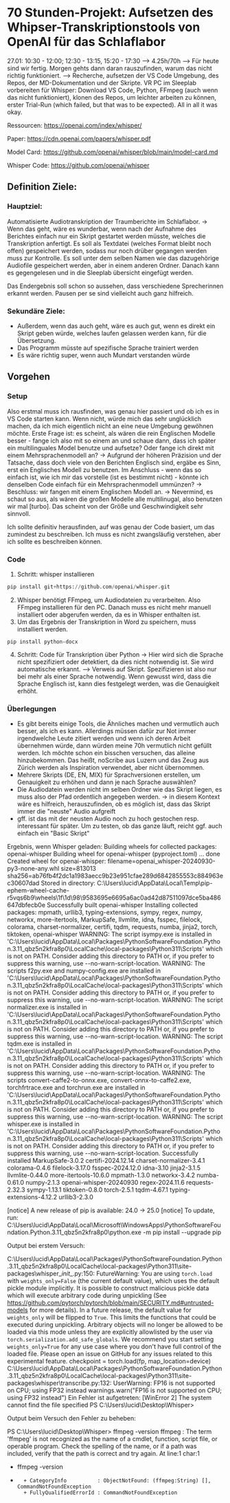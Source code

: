# 70 Stunden-Projekt: Aufsetzen des Whipser-Transkriptionstools von OpenAI für das Schlaflabor

27.01: 10:30 - 12:00; 12:30 - 13:15, 15:20 - 17:30 --> 4.25h/70h
--> Für heute sind wir fertig. Morgen gehts dann daran rauszufinden, warum das nicht richtig funktioniert.
--> Recherche, aufsetzen der VS Code Umgebung, des Repos, der MD-Dokumentation und der Skripte. VR PC im Sleeplab vorbereiten für Whisper: Download VS Code, Python, FFmpeg (auch wenn das nicht funktioniert), klonen des Repos, um leichter arbeiten zu können, erster Trial-Run (which failed, but that was to be expected).
All in all it was okay.

Ressourcen: https://openai.com/index/whisper/

Paper: https://cdn.openai.com/papers/whisper.pdf

Model Card: https://github.com/openai/whisper/blob/main/model-card.md

Whisper Code: https://github.com/openai/whisper

## Definition Ziele:

### Hauptziel:
Automatisierte Audiotranskription der Traumberichte im Schlaflabor.
&rarr; Wenn das geht, wäre es wunderbar, wenn nach der Aufnahme des Berichtes einfach nur ein Skript gestartet werden müsste, welches die Transkription anfertigt.
Es soll als Textdatei (welches Format bleibt noch offen) gespeichert werden, sodass nur noch drüber gegangen werden muss zur Kontrolle.
Es soll unter dem selben Namen wie das dazugehörige Audiofile gespeichert werden, aber in einem anderen Ordner. 
Danach kann es gegengelesen und in die Sleeplab übersicht eingefügt werden.

Das Endergebnis soll schon so aussehen, dass verschiedene Sprecherinnen erkannt werden. Pausen per se sind vielleicht auch ganz hilfreich.

### Sekundäre Ziele:
- Außerdem, wenn das auch geht, wäre es auch gut, wenn es direkt ein Skript geben würde, welches laufen gelassen werden kann, für die Übersetzung.
- Das Programm müsste auf spezifische Sprache trainiert werden
- Es wäre richtig super, wenn auch Mundart verstanden würde

## Vorgehen
### Setup
Also erstmal muss ich rausfinden, was genau hier passiert und ob ich es in VS Code starten kann. Wenn nicht, würde mich das sehr unglücklich machen, da ich mich eigentlich nicht an eine neue Umgebung gewöhnen möchte.
Erste Frage ist: es scheint, als wären die rein Englischen Modelle besser - fange ich also mit so einem an und schaue dann, dass ich später ein multilinguales Model benutze und aufsetze? Oder fange ich direkt mit einem Mehrsprachenmodell an?
&rarr; Aufgrund der höheren Präzision und der Tatsache, dass doch viele von den Berichten Englisch sind, ergäbe es Sinn, erst ein Englisches Modell zu benutzen. Im Anschluss - wenn das so einfach ist, wie ich mir das vorstelle (ist es bestimmt nicht) - könnte ich denselben Code einfach für ein Mehrsprachenmodell ummünzen? 
&rarr; Beschluss: wir fangen mit einem Englischen Modell an.
&rarr; Nevermind, es schaut so aus, als wären die großen Modelle alle multilinugal, also benutzen wir mal [turbo]. Das scheint von der Größe und Geschwindigkeit sehr sinnvoll.


Ich sollte definitiv herausfinden, auf was genau der Code basiert, um das zumindest zu beschreiben. Ich muss es nicht zwangsläufig verstehen, aber ich sollte es beschreiben können.

### Code
1. Schritt: whisper installieren  
```py
pip install git+https://github.com/openai/whisper.git
```
2. Whisper benötigt FFmpeg, um Audiodateien zu verarbeiten. Also FFmpeg installieren für den PC. Danach muss es nicht mehr manuell installiert oder abgerufen werden, da es in Whisper enthalten ist.
3. Um das Ergebnis der Transkription in Word zu speichern, muss installiert werden.
```
pip install python-docx
```
4. Schritt: Code für Transkription über Python
&rarr; Hier wird sich die Sprache nicht spezifiziert oder detektiert, da dies nicht notwendig ist. Sie wird automatische erkannt. --> Verweis auf Skript.
Spezifizieren ist also nur bei mehr als einer Sprache notwendig.
Wenn gewusst wird, dass die Sprache Englisch ist, kann dies festgelegt werden, was die Genauigkeit erhöht.

### Überlegungen
- Es gibt bereits einige Tools, die Ähnliches machen und vermutlich auch besser, als ich es kann. Allerdings müssen dafür zur Not immer irgendwelche Leute zitiert werden und wenn ich deren Arbeit übernehmen würde, dann würden meine 70h vermutlich nicht gefüllt werden. Ich möchte schon ein bisschen versuchen, das alleine hinzubekommen.
Das heißt, noScribe aus Luzern und das Zeug aus Zürich werden als Inspiration verwendet, aber nicht übernommen.
- Mehrere Skripts (DE, EN, MIX) für Sprachversionen erstellen, um Genauigkeit zu erhöhen und dann je nach Sprache auswählen? 
- Die Audiodatein werden nicht im selben Ordner wie das Skript liegen, es muss also der Pfad ordentlich angegeben werden. &rarr; in diesem Kontext wäre es hilfreich, herauszufinden, ob es möglich ist, dass das Skript immer die "neuste" Audio aufgreift
- gff. ist das mit der neusten Audio noch zu hoch gestochen resp. interessant für später. Um zu testen, ob das ganze läuft, reicht ggf. auch einfach ein "Basic Skript"

Ergebnis, wenn Whisper geladen:
Building wheels for collected packages: openai-whisper
  Building wheel for openai-whisper (pyproject.toml) ... done
  Created wheel for openai-whisper: filename=openai_whisper-20240930-py3-none-any.whl size=813013 sha256=ab76fb4f2dc1a1983aecc9b23e951cfae289d6842855553c884963ec30607dad
  Stored in directory: C:\Users\lucid\AppData\Local\Temp\pip-ephem-wheel-cache-r5vqs6b9\wheels\1f\1d\98\9583695e6695a6ac0ad42d87511097dce5ba486647dbfecb0e
Successfully built openai-whisper
Installing collected packages: mpmath, urllib3, typing-extensions, sympy, regex, numpy, networkx, more-itertools, MarkupSafe, llvmlite, idna, fsspec, filelock, colorama, charset-normalizer, certifi, tqdm, requests, numba, jinja2, torch, tiktoken, openai-whisper
  WARNING: The script isympy.exe is installed in 'C:\Users\lucid\AppData\Local\Packages\PythonSoftwareFoundation.Python.3.11_qbz5n2kfra8p0\LocalCache\local-packages\Python311\Scripts' which is not on PATH.
  Consider adding this directory to PATH or, if you prefer to suppress this warning, use --no-warn-script-location.
  WARNING: The scripts f2py.exe and numpy-config.exe are installed in 'C:\Users\lucid\AppData\Local\Packages\PythonSoftwareFoundation.Python.3.11_qbz5n2kfra8p0\LocalCache\local-packages\Python311\Scripts' which is not on PATH.
  Consider adding this directory to PATH or, if you prefer to suppress this warning, use --no-warn-script-location.
  WARNING: The script normalizer.exe is installed in 'C:\Users\lucid\AppData\Local\Packages\PythonSoftwareFoundation.Python.3.11_qbz5n2kfra8p0\LocalCache\local-packages\Python311\Scripts' which is not on PATH.
  Consider adding this directory to PATH or, if you prefer to suppress this warning, use --no-warn-script-location.
  WARNING: The script tqdm.exe is installed in 'C:\Users\lucid\AppData\Local\Packages\PythonSoftwareFoundation.Python.3.11_qbz5n2kfra8p0\LocalCache\local-packages\Python311\Scripts' which is not on PATH.
  Consider adding this directory to PATH or, if you prefer to suppress this warning, use --no-warn-script-location.
  WARNING: The scripts convert-caffe2-to-onnx.exe, convert-onnx-to-caffe2.exe, torchfrtrace.exe and torchrun.exe are installed in 'C:\Users\lucid\AppData\Local\Packages\PythonSoftwareFoundation.Python.3.11_qbz5n2kfra8p0\LocalCache\local-packages\Python311\Scripts' which is not on PATH.
  Consider adding this directory to PATH or, if you prefer to suppress this warning, use --no-warn-script-location.
  WARNING: The script whisper.exe is installed in 'C:\Users\lucid\AppData\Local\Packages\PythonSoftwareFoundation.Python.3.11_qbz5n2kfra8p0\LocalCache\local-packages\Python311\Scripts' which is not on PATH.
  Consider adding this directory to PATH or, if you prefer to suppress this warning, use --no-warn-script-location.
Successfully installed MarkupSafe-3.0.2 certifi-2024.12.14 charset-normalizer-3.4.1 colorama-0.4.6 filelock-3.17.0 fsspec-2024.12.0 idna-3.10 jinja2-3.1.5 llvmlite-0.44.0 more-itertools-10.6.0 mpmath-1.3.0 networkx-3.4.2 numba-0.61.0 numpy-2.1.3 openai-whisper-20240930 regex-2024.11.6 requests-2.32.3 sympy-1.13.1 tiktoken-0.8.0 torch-2.5.1 tqdm-4.67.1 typing-extensions-4.12.2 urllib3-2.3.0

[notice] A new release of pip is available: 24.0 -> 25.0
[notice] To update, run: C:\Users\lucid\AppData\Local\Microsoft\WindowsApps\PythonSoftwareFoundation.Python.3.11_qbz5n2kfra8p0\python.exe -m pip install --upgrade pip


Output bei erstem Versuch:

C:\Users\lucid\AppData\Local\Packages\PythonSoftwareFoundation.Python.3.11_qbz5n2kfra8p0\LocalCache\local-packages\Python311\site-packages\whisper\__init__.py:150: FutureWarning: You are using `torch.load` with `weights_only=False` (the current default value), which uses the default pickle module implicitly. It is possible to construct malicious pickle data which will execute arbitrary code during unpickling (See https://github.com/pytorch/pytorch/blob/main/SECURITY.md#untrusted-models for more details). In a future release, the default value for `weights_only` will be flipped to `True`. This limits the functions that could be executed during unpickling. Arbitrary objects will no longer be allowed to be loaded via this mode unless they are explicitly allowlisted by the user via `torch.serialization.add_safe_globals`. We recommend you start setting `weights_only=True` for any use case where you don't have full control of the loaded file. Please open an issue on GitHub for any issues related to this experimental feature.
  checkpoint = torch.load(fp, map_location=device)
C:\Users\lucid\AppData\Local\Packages\PythonSoftwareFoundation.Python.3.11_qbz5n2kfra8p0\LocalCache\local-packages\Python311\site-packages\whisper\transcribe.py:132: UserWarning: FP16 is not supported on CPU; using FP32 instead
  warnings.warn("FP16 is not supported on CPU; using FP32 instead")
Ein Fehler ist aufgetreten: [WinError 2] The system cannot find the file specified
PS C:\Users\lucid\Desktop\Whisper> 

Output beim Versuch den Fehler zu beheben:

PS C:\Users\lucid\Desktop\Whisper> ffmpeg -version
ffmpeg : The term 'ffmpeg' is not recognized as the name of a cmdlet, function, script file, or operable program. Check the spelling of the name, or if a path was included, verify that the path is correct 
and try again.
At line:1 char:1
+ ffmpeg -version
+ ~~~~~~
    + CategoryInfo          : ObjectNotFound: (ffmpeg:String) [], CommandNotFoundException
    + FullyQualifiedErrorId : CommandNotFoundException
